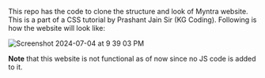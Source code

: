 

This repo has the code to clone the structure and look of Myntra website. This is a part of a CSS tutorial by Prashant Jain Sir (KG Coding). Following is how the website will look like:

![Screenshot 2024-07-04 at 9 39 03 PM](https://github.com/Ayushi96/myntraClone/assets/37593376/8f4cbdac-ecb8-41a9-9879-974d8c93b047)



**Note** that this website is not functional as of now since no JS code is added to it. 
